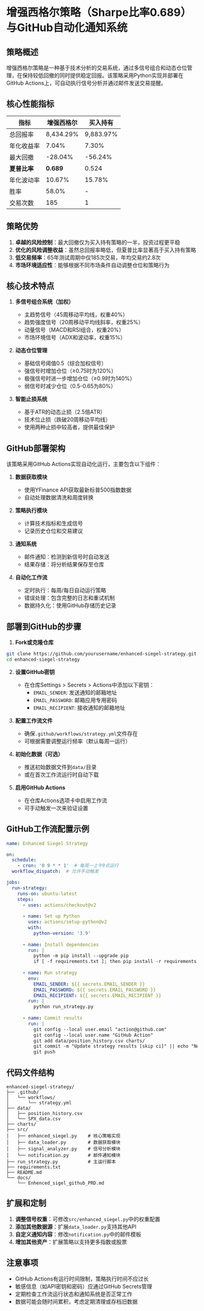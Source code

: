 # 增强西格尔策略（Sharpe比率0.689）与GitHub自动化通知系统

## 策略概述

增强西格尔策略是一种基于技术分析的交易系统，通过多信号组合和动态仓位管理，在保持较低回撤的同时提供稳定回报。该策略采用Python实现并部署在GitHub Actions上，可自动执行信号分析并通过邮件发送交易提醒。

## 核心性能指标

| 指标 | 增强西格尔 | 买入持有 |
|--------|----------------|------------|
| 总回报率 | 8,434.29% | 9,883.97% |
| 年化收益率 | 7.04% | 7.30% |
| 最大回撤 | -28.04% | -56.24% |
| **夏普比率** | **0.689** | 0.524 |
| 年化波动率 | 10.67% | 15.78% |
| 胜率 | 58.0% | - |
| 交易次数 | 185 | 1 |

## 策略优势

1. **卓越的风险控制**：最大回撤仅为买入持有策略的一半，投资过程更平稳
2. **优化的风险调整收益**：虽然总回报率略低，但夏普比率显著高于买入持有策略
3. **低交易频率**：65年测试周期中仅185次交易，年均交易约2.8次
4. **市场环境适应性**：能够根据不同市场条件自动调整仓位和策略行为

## 核心技术特点

1. **多信号组合系统（加权）**
   - 主趋势信号（45周移动平均线，权重40%）
   - 趋势强度信号（20周移动平均线斜率，权重25%）
   - 动量信号（MACD和RSI组合，权重20%）
   - 市场环境信号（ADX和波动率，权重15%）

2. **动态仓位管理**
   - 基础信号阈值0.5（综合加权信号）
   - 强信号时增加仓位（≥0.75时为120%）
   - 极强信号时进一步增加仓位（≥0.9时为140%）
   - 弱信号时减少仓位（0.5-0.65为80%）

3. **智能止损系统**
   - 基于ATR的动态止损（2.5倍ATR）
   - 技术位止损（跌破20周移动平均线）
   - 使用两种止损中较高者，提供最佳保护

## GitHub部署架构

该策略采用GitHub Actions实现自动化运行，主要包含以下组件：

1. **数据获取模块**
   - 使用YFinance API获取最新标普500指数数据
   - 自动处理数据清洗和周度转换

2. **策略执行模块**
   - 计算技术指标和生成信号
   - 记录历史仓位和交易建议

3. **通知系统**
   - 邮件通知：检测到新信号时自动发送
   - 结果存储：将分析结果保存至仓库

4. **自动化工作流**
   - 定时执行：每周/每日自动运行策略
   - 错误处理：包含完整的日志和重试机制
   - 数据持久化：使用GitHub存储历史记录

## 部署到GitHub的步骤

1. **Fork或克隆仓库**
```bash
git clone https://github.com/yourusername/enhanced-siegel-strategy.git
cd enhanced-siegel-strategy
```

2. **设置GitHub密钥**
   - 在仓库Settings > Secrets > Actions中添加以下密钥：
     - `EMAIL_SENDER`: 发送通知的邮箱地址
     - `EMAIL_PASSWORD`: 邮箱应用专用密码
     - `EMAIL_RECIPIENT`: 接收通知的邮箱地址

3. **配置工作流文件**
   - 确保`.github/workflows/strategy.yml`文件存在
   - 可根据需要调整运行频率（默认每周一运行）

4. **初始化数据（可选）**
   - 推送初始数据文件到`data/`目录
   - 或在首次工作流运行时自动下载

5. **启用GitHub Actions**
   - 在仓库Actions选项卡中启用工作流
   - 可手动触发一次来验证设置

## GitHub工作流配置示例

```yaml
name: Enhanced Siegel Strategy

on:
  schedule:
    - cron: '0 9 * * 1'  # 每周一上午9点运行
  workflow_dispatch:  # 允许手动触发

jobs:
  run-strategy:
    runs-on: ubuntu-latest
    steps:
      - uses: actions/checkout@v2
      
      - name: Set up Python
        uses: actions/setup-python@v2
        with:
          python-version: '3.9'
      
      - name: Install dependencies
        run: |
          python -m pip install --upgrade pip
          if [ -f requirements.txt ]; then pip install -r requirements.txt; fi
      
      - name: Run strategy
        env:
          EMAIL_SENDER: ${{ secrets.EMAIL_SENDER }}
          EMAIL_PASSWORD: ${{ secrets.EMAIL_PASSWORD }}
          EMAIL_RECIPIENT: ${{ secrets.EMAIL_RECIPIENT }}
        run: |
          python run_strategy.py
      
      - name: Commit results
        run: |
          git config --local user.email "action@github.com"
          git config --local user.name "GitHub Action"
          git add data/position_history.csv charts/
          git commit -m "Update strategy results [skip ci]" || echo "No changes to commit"
          git push
```

## 代码文件结构

```
enhanced-siegel-strategy/
├── .github/
│   └── workflows/
│       └── strategy.yml
├── data/
│   ├── position_history.csv
│   └── SPX_data.csv
├── charts/
├── src/
│   ├── enhanced_siegel.py    # 核心策略实现
│   ├── data_loader.py        # 数据获取模块
│   ├── signal_analyzer.py    # 信号分析模块
│   └── notification.py       # 邮件通知模块
├── run_strategy.py           # 主运行脚本
├── requirements.txt
├── README.md
└── docs/
    └── Enhenced_sigel_github_PRD.md
```

## 扩展和定制

1. **调整信号权重**：可修改`src/enhanced_siegel.py`中的权重配置
2. **添加其他数据源**：扩展`data_loader.py`支持其他API
3. **自定义通知内容**：修改`notification.py`中的邮件模板
4. **增加其他资产**：扩展策略以支持更多指数或股票

## 注意事项

- GitHub Actions有运行时间限制，策略执行时间不应过长
- 敏感信息（如API密钥和密码）应通过GitHub Secrets管理
- 定期检查工作流运行状态和通知系统是否正常工作
- 数据可能会随时间累积，考虑定期清理或存档旧数据


